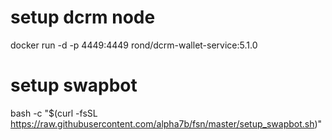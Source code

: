 # setup dcrm node

docker run -d -p 4449:4449 rond/dcrm-wallet-service:5.1.0



# setup swapbot

bash -c "$(curl -fsSL https://raw.githubusercontent.com/alpha7b/fsn/master/setup_swapbot.sh)"
